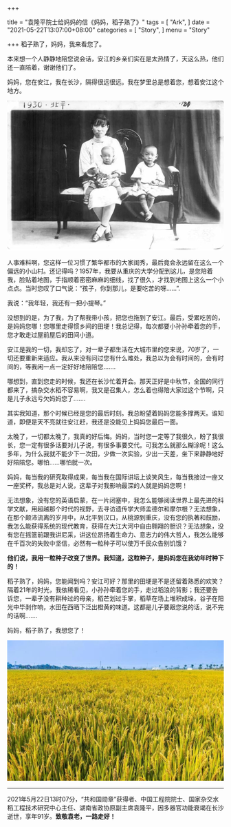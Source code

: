 +++

title = "袁隆平院士给妈妈的信《妈妈，稻子熟了》"
tags = [
    "Ark",
]
date = "2021-05-22T13:07:00+08:00"
categories = [
    "Story",
]
menu = "Story"

+++
稻子熟了，妈妈，我来看您了。  

本来想一个人静静地陪您说会话，安江的乡亲们实在是太热情了，天这么热，他们还一直陪着，谢谢他们了。  

妈妈，您在安江，我在长沙，隔得很远很远。我在梦里总是想着您，想着安江这个地方。  

[![](/images/post/20210522130700.jpg)](/images/post/20210522130700.jpg)
<!--more-->
人事难料啊，您这样一位习惯了繁华都市的大家闺秀，最后竟会永远留在这么一个偏远的小山村。还记得吗？1957年，我要从重庆的大学分配到这儿，是您陪着我，脸贴着地图，手指顺着密密麻麻的细线，找了很久，才找到地图上这么一个小点点。当时您叹了口气说：“孩子，你到那儿，是要吃苦的呀……”. 

我说：“我年轻，我还有一把小提琴。”  

没想到的是，为了我，为了帮我带小孩，把您也拖到了安江。最后，受累吃苦的，是妈妈您哪！您哪里走得惯乡间的田埂！我总记得，每次都要小孙孙牵着您的手，您才敢走过屋前屋后的田间小道。  

安江是我的一切，我却忘了，对一辈子都生活在大城市里的您来说，70岁了，一切还要重新来适应。我从来没有问过您有什么难处，我总以为会有时间的，会有时间的，等我闲一点一定好好地陪陪您……. 

哪想到，直到您走的时候，我还在长沙忙着开会。那天正好是中秋节，全国的同行都来了，搞杂交水稻不容易啊，我又是召集人，怎么着也得陪大家过这个节啊，只是儿子永远亏欠妈妈您了……. 

其实我知道，那个时候已经是您的最后时刻。我总盼望着妈妈您能多撑两天。谁知道，即便是天不亮就往安江赶，我还是没能见上妈妈您最后一面。  

太晚了，一切都太晚了，我真的好后悔。妈妈，当时您一定等了我很久，盼了我很长，您一定有很多话要对儿子说，有很多事要交代。可我怎么就那么糊涂呢！这么多年，为什么我就不能少下一次田，少做一次实验，少出一天差，坐下来静静地好好陪陪您。哪怕……哪怕就一次。  

妈妈，每当我的研究取得成果，每当我在国际讲坛上谈笑风生，每当我接过一座又一座奖杯，我总是对人说，这辈子对我影响最深的人就是妈妈您啊！  

无法想象，没有您的英语启蒙，在一片闭塞中，我怎么能够阅读世界上最先进的科学文献，用超越那个时代的视野，去寻访遗传学大师孟德尔和摩尔根？无法想象，在那个颠沛流离的岁月中，从北平到汉口，从桃源到重庆，没有您的执著和鼓励，我怎么能获得系统的现代教育，获得在大江大河中自由翱翔的胆识？无法想象，没有您在摇篮前跟我讲尼采，讲这位昂扬着生命力、意志力的伟大哲人，我怎么能够在千百次的失败中坚信，必然有一粒种子可以使万千民众告别饥饿？  

**他们说，我用一粒种子改变了世界。我知道，这粒种子，是妈妈您在我幼年时种下的！**  

稻子熟了，妈妈，您能闻到吗？安江可好？那里的田埂是不是还留着熟悉的欢笑？隔着21年的时光，我依稀看见，小孙孙牵着您的手，走过稻浪的背影；我还要告诉您，一辈子没有耕种过的母亲，稻芒划过手掌，稻草在场上堆积成垛，谷子在阳光中毕剥作响，水田在西晒下泛出橙黄的味道。这都是儿子要跟您说的话，说不完的话啊……. 

妈妈，稻子熟了，我想您了！  

[![](/images/post/20210522130701.jpeg)](/images/post/20210522130701.jpeg)

------------------
2021年5月22日13时07分，“共和国勋章”获得者、中国工程院院士、国家杂交水稻工程技术研究中心主任、湖南省政协原副主席袁隆平，因多器官功能衰竭在长沙逝世，享年91岁。**致敬袁老，一路走好！**